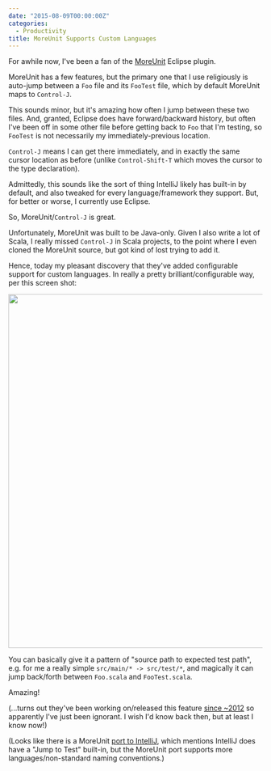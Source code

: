 ```yaml
---
date: "2015-08-09T00:00:00Z"
categories:
  - Productivity
title: MoreUnit Supports Custom Languages
---
```



For awhile now, I've been a fan of the [MoreUnit](http://moreunit.sourceforge.net/) Eclipse plugin.

MoreUnit has a few features, but the primary one that I use religiously is auto-jump between a `Foo` file and its `FooTest` file, which by default MoreUnit maps to `Control-J`.

This sounds minor, but it's amazing how often I jump between these two files. And, granted, Eclipse does have forward/backward history, but often I've been off in some other file before getting back to `Foo` that I'm testing, so `FooTest` is not necessarily my immediately-previous location.

`Control-J` means I can get there immediately, and in exactly the same cursor location as before (unlike `Control-Shift-T` which moves the cursor to the type declaration).

Admittedly, this sounds like the sort of thing IntelliJ likely has built-in by default, and also tweaked for every language/framework they support. But, for better or worse, I currently use Eclipse.

So, MoreUnit/`Control-J` is great.

Unfortunately, MoreUnit was built to be Java-only. Given I also write a lot of Scala, I really missed `Control-J` in Scala projects, to the point where I even cloned the MoreUnit source, but got kind of lost trying to add it.

Hence, today my pleasant discovery that they've added configurable support for custom languages. In really a pretty brilliant/configurable way, per this screen shot:

<a href="/images/screenshot-moreunit.png" border="0">
  <img src="/images/screenshot-moreunit.png" width="700" border="0">
</a>

You can basically give it a pattern of "source path to expected test path", e.g. for me a really simple `src/main/* -> src/test/*`, and magically it can jump back/forth between `Foo.scala` and `FooTest.scala`.

Amazing!

(...turns out they've been working on/released this feature [since ~2012](http://moreunit.blogspot.com/2012/10/some-news-about-current-work.html) so apparently I've just been ignorant. I wish I'd know back then, but at least I know now!)

(Looks like there is a MoreUnit [port to IntelliJ](https://github.com/MoreUnit/org.moreunit.intellij.plugin), which mentions IntelliJ does have a "Jump to Test" built-in, but the MoreUnit port supports more languages/non-standard naming conventions.)






